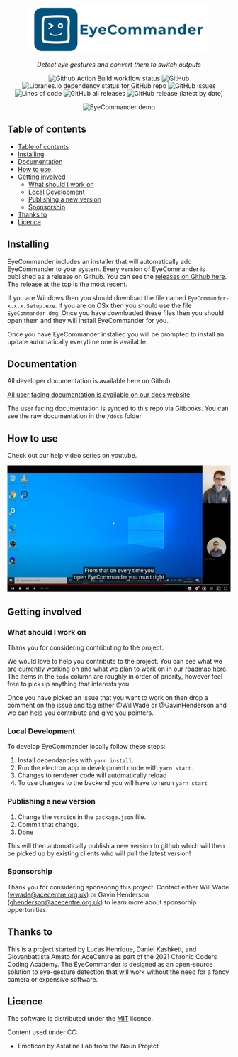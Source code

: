 <p align="center">
  <a href="https://acecentre.org.uk/">
    <img src="https://raw.githubusercontent.com/AceCentre/EyeCommander/main/assets/repo-logo.png" alt="EyeCommander logo" width="400" />
  </a>
</p>
<p align="center"><i>Detect eye gestures and convert them to switch outputs</i></p>

<p align="center">
  <img src="https://github.com/acecentre/eyecommander/actions/workflows/electron-builder.yml/badge.svg?branch=main" alt="Github Action Build workflow status" />
  <img alt="GitHub" src="https://img.shields.io/github/license/acecentre/eyecommander">
  <img alt="Libraries.io dependency status for GitHub repo" src="https://img.shields.io/librariesio/github/acecentre/eyecommander">
  <img alt="GitHub issues" src="https://img.shields.io/github/issues-raw/acecentre/eyecommander">
  <img alt="Lines of code" src="https://img.shields.io/tokei/lines/github/acecentre/eyecommander">
  <img alt="GitHub all releases" src="https://img.shields.io/github/downloads/acecentre/eyecommander/total">
  <img alt="GitHub release (latest by date)" src="https://img.shields.io/github/v/release/acecentre/eyecommander">
</p>

<p align="center">
  <img src="https://raw.githubusercontent.com/AceCentre/EyeCommander/main/assets/demo.gif" alt="EyeCommander demo" width="500" />
</p>

## Table of contents

- [Table of contents](#table-of-contents)
- [Installing](#installing)
- [Documentation](#documentation)
- [How to use](#how-to-use)
- [Getting involved](#getting-involved)
  - [What should I work on](#what-should-i-work-on)
  - [Local Development](#local-development)
  - [Publishing a new version](#publishing-a-new-version)
  - [Sponsorship](#sponsorship)
- [Thanks to](#thanks-to)
- [Licence](#licence)

## Installing

EyeCommander includes an installer that will automatically add EyeCommander to your system. Every version of EyeCommander is published as a release on Github. You can see the [releases on Github here](https://github.com/AceCentre/EyeCommander/releases). The release at the top is the most recent.

If you are Windows then you should download the file named `EyeCommander-x.x.x.Setup.exe`. If you are on OSx then you should use the file `EyeCommander.dmg`. Once you have downloaded these files then you should open them and they will install EyeCommander for you.

Once you have EyeCommander installed you will be prompted to install an update automatically everytime one is available.

## Documentation

All developer documentation is available here on Github.

[All user facing documentation is available on our docs website](https://docs.acecentre.org.uk/eyecommander/)

The user facing documentation is synced to this repo via Gitbooks. You can see the raw documentation in the `/docs` folder

## How to use

Check out our help video series on youtube.

[![Screenshot of youtube video](./assets/youtube.png)](https://www.youtube.com/playlist?list=PLWWQ5nlUD_tvVEM9Ch39GuyFAP_zYhAhW)

## Getting involved

### What should I work on

Thank you for considering contributing to the project.

We would love to help you contribute to the project. You can see what we are currently working on and what we plan to work on in our [roadmap here](https://github.com/AceCentre/EyeCommander/projects/1). The items in the `todo` column are roughly in order of priority, however feel free to pick up anything that interests you.

Once you have picked an issue that you want to work on then drop a comment on the issue and tag either @WillWade or @GavinHenderson and we can help you contribute and give you pointers.

### Local Development

To develop EyeCommander locally follow these steps:

1. Install dependancies with `yarn install`.
2. Run the electron app in development mode with `yarn start`.
3. Changes to renderer code will automatically reload
4. To use changes to the backend you will have to rerun `yarn start`

### Publishing a new version

1. Change the `version` in the `package.json` file.
2. Commit that change.
3. Done

This will then automatically publish a new version to github which will then be picked up by existing clients who will pull the latest version!

### Sponsorship

Thank you for considering sponsoring this project. Contact either Will Wade (wwade@acecentre.org.uk) or Gavin Henderson (ghenderson@acecentre.org.uk) to learn more about sponsorhip oppertunities.

## Thanks to

This is a project started by Lucas Henrique, Daniel Kashkett, and Giovanbattista Amato for AceCentre as part of the 2021 Chronic Coders Coding Academy. The EyeCommander is designed as an open-source solution to eye-gesture detection that will work without the need for a fancy camera or expensive software.

## Licence

The software is distributed under the [MIT](LICENSE) licence.

Content used under CC:

- Emoticon by Astatine Lab from the Noun Project
